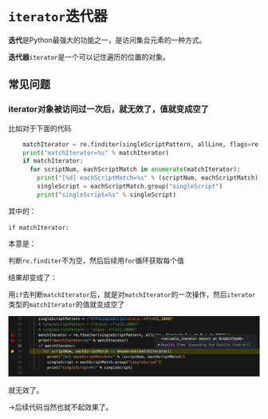 # `iterator`迭代器

**迭代**是Python最强大的功能之一，是访问集合元素的一种方式。

**迭代器**`iterator`是一个可以记住遍历的位置的对象。

## 常见问题

### iterator对象被访问过一次后，就无效了，值就变成空了

比如对于下面的代码

```python
    matchIterator = re.finditer(singleScriptPattern, allLine, flags=re.I | re.M | re.DOTALL)
    print("matchIterator=%s" % matchIterator)
    if matchIterator:
      for scriptNum, eachScriptMatch in enumerate(matchIterator):
        print("[%d] eachScriptMatch=%s" % (scriptNum, eachScriptMatch))
        singleScript = eachScriptMatch.group("singleScript")
        print("singleScript=%s" % singleScript)
```

其中的：

`if matchIterator:`

本意是：

判断`re.finditer`不为空，然后后续用`for`循环获取每个值

结果却变成了：

用`if`去判断`matchIterator`后，就是对`matchIterator`的一次操作，然后`iterator`类型的`matchIterator`的值就变成空了

![python_iterator_value_empty](../assets/img/python_iterator_value_empty.png)

就无效了。

->后续代码当然也就不起效果了。

